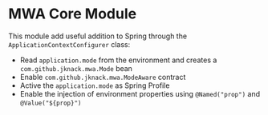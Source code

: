 # MWA Core Module

This module add useful addition to Spring through the ```ApplicationContextConfigurer``` class:

* Read ```application.mode``` from the environment and creates a ```com.github.jknack.mwa.Mode``` bean
* Enable ```com.github.jknack.mwa.ModeAware``` contract
* Active the ```application.mode``` as Spring Profile
* Enable the injection of environment properties using ```@Named("prop")``` and ```@Value("${prop}")```